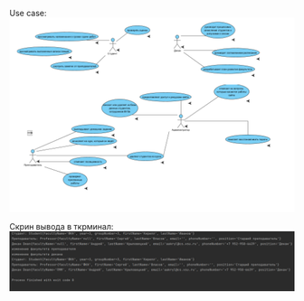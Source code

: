 Use case:
![Univ](https://github.com/CATyPH67/lab10/blob/master/pictures/207662817-e4b4df4f-55f3-48de-8897-cf9a4ecfa045.png)

Скрин вывода в ткрминал:
![результат выполнения](https://github.com/CATyPH67/lab10/blob/master/pictures/img.png)
